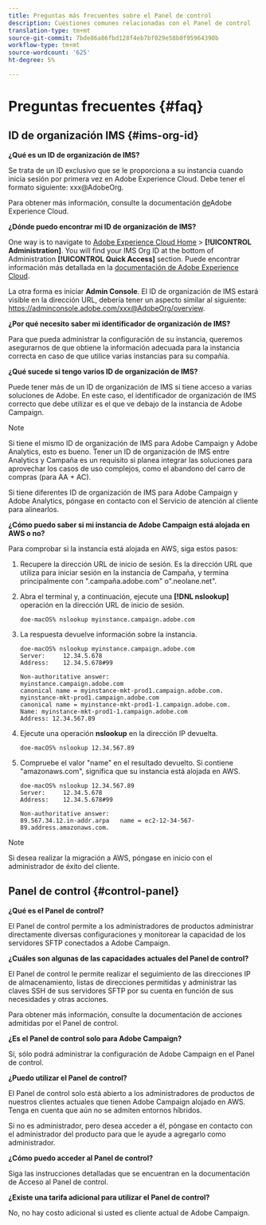 ```yaml
---
title: Preguntas más frecuentes sobre el Panel de control
description: Cuestiones comunes relacionadas con el Panel de control
translation-type: tm+mt
source-git-commit: 7bde86a86fbd128f4eb7bf029e58b0f95964390b
workflow-type: tm+mt
source-wordcount: '625'
ht-degree: 5%

---
```



# Preguntas frecuentes {#faq}

## ID de organización IMS {#ims-org-id}

**¿Qué es un ID de organización de IMS?**

Se trata de un ID exclusivo que se le proporciona a su instancia cuando inicia sesión por primera vez en Adobe Experience Cloud. Debe tener el formato siguiente: xxx@AdobeOrg.

Para obtener más información, consulte la documentación [de](https://marketing.adobe.com/resources/help/es_ES/mcloud/organizations.html)Adobe Experience Cloud.

**¿Dónde puedo encontrar mi ID de organización de IMS?**

One way is to navigate to [Adobe Experience Cloud Home](https://experiencecloud.adobe.com/) > **[!UICONTROL Administration]**. You will find your IMS Org ID at the bottom of Administration **[!UICONTROL Quick Access]** section. Puede encontrar información más detallada en la [documentación de Adobe Experience Cloud](https://marketing.adobe.com/resources/help/es_ES/mcloud/organizations.html).

La otra forma es iniciar **Admin Console**. El ID de organización de IMS estará visible en la dirección URL, debería tener un aspecto similar al siguiente: https://adminconsole.adobe.com/xxx@AdobeOrg/overview.

**¿Por qué necesito saber mi identificador de organización de IMS?**

Para que pueda administrar la configuración de su instancia, queremos asegurarnos de que obtiene la información adecuada para la instancia correcta en caso de que utilice varias instancias para su compañía.

**¿Qué sucede si tengo varios ID de organización de IMS?**

Puede tener más de un ID de organización de IMS si tiene acceso a varias soluciones de Adobe. En este caso, el identificador de organización de IMS correcto que debe utilizar es el que ve debajo de la instancia de Adobe Campaign.

>[!NOTE]
>
>Si tiene el mismo ID de organización de IMS para Adobe Campaign y Adobe Analytics, esto es bueno. Tener un ID de organización de IMS entre Analytics y Campaña es un requisito si planea integrar las soluciones para aprovechar los casos de uso complejos, como el abandono del carro de compras (para AA + AC).
>
>Si tiene diferentes ID de organización de IMS para Adobe Campaign y Adobe Analytics, póngase en contacto con el Servicio de atención al cliente para alinearlos.

**¿Cómo puedo saber si mi instancia de Adobe Campaign está alojada en AWS o no?**

Para comprobar si la instancia está alojada en AWS, siga estos pasos:

1. Recupere la dirección URL de inicio de sesión. Es la dirección URL que utiliza para iniciar sesión en la instancia de Campaña, y termina principalmente con &quot;.campaña.adobe.com&quot; o&quot;.neolane.net&quot;.
1. Abra el terminal y, a continuación, ejecute una **[!DNL nslookup]** operación en la dirección URL de inicio de sesión.

   `doe-macOS% nslookup myinstance.campaign.adobe.com`

1. La respuesta devuelve información sobre la instancia.

   ```
   doe-macOS% nslookup myinstance.campaign.adobe.com
   Server:     12.34.5.678
   Address:    12.34.5.678#99
   
   Non-authoritative answer:
   myinstance.campaign.adobe.com
   canonical name = myinstance-mkt-prod1.campaign.adobe.com.
   myinstance-mkt-prod1.campaign.adobe.com
   canonical name = myinstance-mkt-prod1-1.campaign.adobe.com.
   Name: myinstance-mkt-prod1-1.campaign.adobe.com
   Address: 12.34.567.89
   ```

1. Ejecute una operación **nslookup** en la dirección IP devuelta.

   `doe-macOS% nslookup 12.34.567.89`

1. Compruebe el valor &quot;name&quot; en el resultado devuelto. Si contiene &quot;amazonaws.com&quot;, significa que su instancia está alojada en AWS.

   ```
   doe-macOS% nslookup 12.34.567.89
   Server:     12.34.5.678
   Address:    12.34.5.678#99
   
   Non-authoritative answer:
   89.567.34.12.in-addr.arpa   name = ec2-12-34-567-89.address.amazonaws.com.
   ```

>[!NOTE]
>
>Si desea realizar la migración a AWS, póngase en inicio con el administrador de éxito del cliente.

## Panel de control {#control-panel}

**¿Qué es el Panel de control?**

El Panel de control permite a los administradores de productos administrar directamente diversas configuraciones y monitorear la capacidad de los servidores SFTP conectados a Adobe Campaign.

**¿Cuáles son algunas de las capacidades actuales del Panel de control?**

El Panel de control le permite realizar el seguimiento de las direcciones IP de almacenamiento, listas de direcciones permitidas y administrar las claves SSH de sus servidores SFTP por su cuenta en función de sus necesidades y otras acciones.

Para obtener más información, consulte la documentación de acciones admitidas por el Panel de control.

**¿Es el Panel de control solo para Adobe Campaign?**

Sí, sólo podrá administrar la configuración de Adobe Campaign en el Panel de control.

**¿Puedo utilizar el Panel de control?**

El Panel de control solo está abierto a los administradores de productos de nuestros clientes actuales que tienen Adobe Campaign alojado en AWS. Tenga en cuenta que aún no se admiten entornos híbridos.

Si no es administrador, pero desea acceder a él, póngase en contacto con el administrador del producto para que le ayude a agregarlo como administrador.

**¿Cómo puedo acceder al Panel de control?**

Siga las instrucciones detalladas que se encuentran en la documentación de Acceso al Panel de control.

**¿Existe una tarifa adicional para utilizar el Panel de control?**

No, no hay costo adicional si usted es cliente actual de Adobe Campaign.
